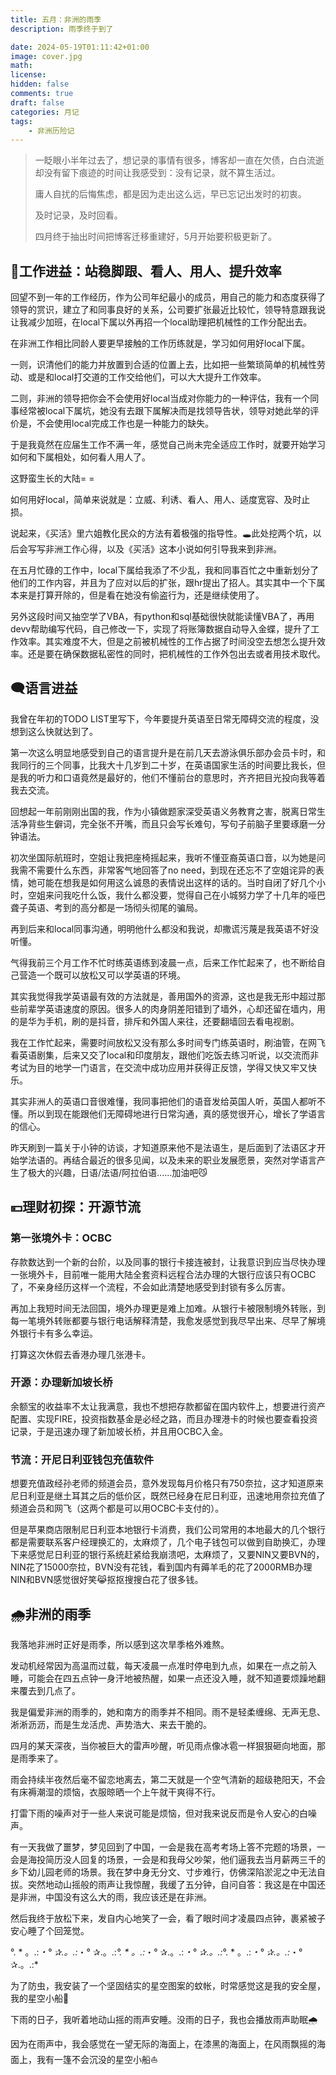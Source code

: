 ```yaml
---
title: 五月：非洲的雨季
description: 雨季终于到了

date: 2024-05-19T01:11:42+01:00
image: cover.jpg
math: 
license: 
hidden: false
comments: true
draft: false
categories: 月记
tags:
    - 非洲历险记
---
```

> 一眨眼小半年过去了，想记录的事情有很多，博客却一直在欠债，白白流逝却没有留下痕迹的时间让我感受到：没有记录，就不算生活过。
>
> 庸人自扰的后悔焦虑，都是因为走出这么远，早已忘记出发时的初衷。
> 
> 及时记录，及时回看。
> 
> 四月终于抽出时间把博客迁移重建好，5月开始要积极更新了。
## 💼工作进益：站稳脚跟、看人、用人、提升效率
回望不到一年的工作经历，作为公司年纪最小的成员，用自己的能力和态度获得了领导的赏识，建立了和同事良好的关系，公司要扩张最近比较忙，领导特意跟我说让我减少加班，在local下属以外再招一个local助理把机械性的工作分配出去。

在非洲工作相比同龄人要更早接触的工作历练就是，学习如何用好local下属。

一则，识清他们的能力并放置到合适的位置上去，比如把一些繁琐简单的机械性劳动、或是和local打交道的工作交给他们，可以大大提升工作效率。

二则，非洲的领导把你会不会使用好local当成对你能力的一种评估，我有一个同事经常被local下属坑，她没有去跟下属解决而是找领导告状，领导对她此举的评价是，不会使用local完成工作也是一种能力的缺失。

于是我竟然在应届生工作不满一年，感觉自己尚未完全适应工作时，就要开始学习如何和下属相处，如何看人用人了。

这野蛮生长的大陆= =

如何用好local，简单来说就是：立威、利诱、看人、用人、适度宽容、及时止损。

说起来，《买活》里六姐教化民众的方法有着极强的指导性。🕳️此处挖两个坑，以后会写写非洲工作心得，以及《买活》这本小说如何引导我来到非洲。

在五月忙碌的工作中，local下属给我添了不少乱，我和同事百忙之中重新划分了他们的工作内容，并且为了应对以后的扩张，跟hr提出了招人。其实其中一个下属本来是打算开除的，但是看在她没有偷盗行为，还是继续使用了。

另外这段时间又抽空学了VBA，有python和sql基础很快就能读懂VBA了，再用devv帮助编写代码，自己修改一下，实现了将账簿数据自动导入金蝶，提升了工作效率。其实难度不大，但是之前被机械性的工作占据了时间没空去想怎么提升效率。还是要在确保数据私密性的同时，把机械性的工作外包出去或者用技术取代。
## 🗨️语言进益
我曾在年初的TODO LIST里写下，今年要提升英语至日常无障碍交流的程度，没想到这么快就达到了。

第一次这么明显地感受到自己的语言提升是在前几天去游泳俱乐部办会员卡时，和我同行的三个同事，比我大十几岁到二十岁，在英语国家生活的时间要比我长，但是我的听力和口语竟然是最好的，他们不懂前台的意思时，齐齐把目光投向我等着我去交流。

回想起一年前刚刚出国的我，作为小镇做题家深受英语义务教育之害，脱离日常生活净背些生僻词，完全张不开嘴，而且只会写长难句，写句子前脑子里要琢磨一分钟语法。

初次坐国际航班时，空姐让我把座椅摇起来，我听不懂亚裔英语口音，以为她是问我需不需要什么东西，非常客气地回答了no need，到现在还忘不了空姐诧异的表情，她可能在想我是如何用这么诚恳的表情说出这样的话的。当时自闭了好几个小时，空姐来问我吃什么饭，我什么都没要，觉得自己在小城努力学了十几年的哑巴聋子英语、考到的高分都是一场彻头彻尾的骗局。

再到后来和local同事沟通，明明他什么都没和我说，却撒谎污蔑是我英语不好没听懂。

气得我前三个月工作不忙时练英语练到凌晨一点，后来工作忙起来了，也不断给自己营造一个既可以放松又可以学英语的环境。

其实我觉得我学英语最有效的方法就是，善用国外的资源，这也是我无形中超过那些前辈学英语速度的原因。很多人的肉身阴差阳错到了墙外，心却还留在墙内，用的是华为手机，刷的是抖音，排斥和外国人来往，还要翻墙回去看电视剧。

我在工作忙起来，需要时间放松又没有那么多时间专门练英语时，刷油管，在网飞看英语剧集，后来又交了local和印度朋友，跟他们吃饭去练习听说，以交流而非考试为目的地学一门语言，在交流中成功应用并获得正反馈，学得又快又牢又快乐。

其实非洲人的英语口音很难懂，我同事把他们的语音发给英国人听，英国人都听不懂。所以到现在能跟他们无障碍地进行日常沟通，真的感觉很开心，增长了学语言的信心。

昨天刷到一篇关于小钟的访谈，才知道原来他不是法语生，是后面到了法语区才开始学法语的。再结合最近的很多见闻，以及未来的职业发展愿景，突然对学语言产生了极大的兴趣，日语/法语/阿拉伯语......加油吧😼

## 💴理财初探：开源节流
### 第一张境外卡：OCBC
存款数达到一个新的台阶，以及同事的银行卡接连被封，让我意识到应当尽快办理一张境外卡，目前唯一能用大陆全套资料远程合法办理的大银行应该只有OCBC了，不亲身经历这样一个流程，不会如此清楚地感受到封锁有多么厉害。

再加上我短时间无法回国，境外办理更是难上加难。从银行卡被限制境外转账，到每一笔境外转账都要与银行电话解释清楚，我愈发感觉到我尽早出来、尽早了解境外银行卡有多么幸运。

打算这次休假去香港办理几张港卡。
### 开源：办理新加坡长桥
余额宝的收益率不太让我满意，我也不想把存款都留在国内软件上，想要进行资产配置、实现FIRE，投资指数基金是必经之路，而且办理港卡的时候也要查看投资记录，于是迅速办理了新加坡长桥，并且用OCBC入金。
### 节流：开尼日利亚钱包充值软件
想要充值政经孙老师的频道会员，意外发现每月价格只有750奈拉，这才知道原来尼日利亚是继土耳其之后的低价区，既然已经身在尼日利亚，迅速地用奈拉充值了频道会员和网飞（这两个都是可以用OCBC卡支付的）。

但是苹果商店限制尼日利亚本地银行卡消费，我们公司常用的本地最大的几个银行都是需要联系客户经理换汇的，太麻烦了，几个电子钱包可以做到自助换汇，办理下来感觉尼日利亚的银行系统赶紧给我崩溃吧，太麻烦了，又要NIN又要BVN的，NIN花了15000奈拉，BVN没有花钱，看到国内有薅羊毛的花了2000RMB办理NIN和BVN感觉很好笑😹抠抠搜搜白花了很多钱。
## 🌧️非洲的雨季
我落地非洲时正好是雨季，所以感到这次旱季格外难熬。

发动机经常因为高温而过载，每天凌晨一点准时停电到九点，如果在一点之前入睡，可能会在四五点钟一身汗地被热醒，如果一点还没入睡，就不知道要烦躁地翻来覆去到几点了。

我是偏爱非洲的雨季的，她和南方的雨季并不相同。雨不是轻柔缠绵、无声无息、淅淅沥沥，而是生龙活虎、声势浩大、来去干脆的。

四月的某天深夜，当你被巨大的雷声吵醒，听见雨点像冰雹一样狠狠砸向地面，那是雨季来了。

雨会持续半夜然后毫不留恋地离去，第二天就是一个空气清新的超级艳阳天，不会有床褥潮湿的烦恼，衣服晾晒一个上午就干爽得不行。

打雷下雨的噪声对于一些人来说可能是烦恼，但对我来说反而是令人安心的白噪声。

有一天我做了噩梦，梦见回到了中国，一会是我在高考考场上答不完题的场景，一会是海投简历没人回复的场景，一会是和我母父吵架，他们逼我去当月薪两三千的乡下幼儿园老师的场景。我在梦中身无分文、寸步难行，仿佛深陷淤泥之中无法自拔。突然地动山摇般的雨声让我惊醒，我缓了五分钟，自问自答：我这是在中国还是非洲，中国没有这么大的雨，我应该还是在非洲。

然后我终于放松下来，发自内心地笑了一会，看了眼时间才凌晨四点钟，裹紧被子安心睡了个回笼觉。

°. * 。.:*・° ✰.。.:*・° ✰.。.:*°. * 。.:*・° ✰.。.:*・° ✰.。.:*°. * 。.:*・° ✰.。.:*・° ✰.。.:*

为了防虫，我安装了一个坚固结实的星空图案的蚊帐，时常感觉这是我的安全屋，我的星空小船🌌

下雨的日子，我听着地动山摇的雨声安睡。没雨的日子，我也会播放雨声助眠🌧️
    
因为在雨声中，我会感觉在一望无际的海面上，在漆黑的海面上，在风雨飘摇的海面上，我有一篷不会沉没的星空小船⛵